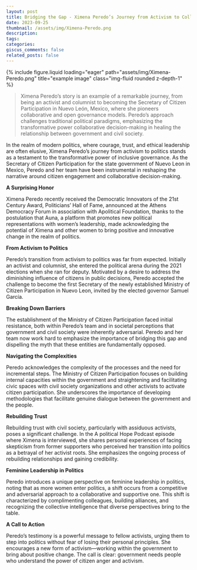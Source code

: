 ```yaml
---
layout: post
title: Bridging the Gap - Ximena Peredo’s Journey from Activism to Collaborative Politics
date: 2023-09-25
thumbnail: /assets/img/Ximena-Peredo.png
description: 
tags:
categories:
giscus_comments: false
related_posts: false
---
```


<div class="row">
    <div class="col-sm mt-3 mt-md-0">
        {% include figure.liquid loading="eager" path="assets/img/Ximena-Peredo.png" title="example image" class="img-fluid rounded z-depth-1" %}
    </div>
</div>

> Ximena Peredo’s story is an example of a remarkable journey, from being an activist and columnist to becoming the Secretary of Citizen Participation in Nuevo León, Mexico, where she pioneers collaborative and open governance models.
> Peredo’s approach challenges traditional political paradigms, emphasizing the transformative power collaborative decision-making in healing the relationship between government and civil society.

In the realm of modern politics, where courage, trust, and ethical leadership are often elusive, Ximena Peredo’s journey from activism to politics stands as a testament to the transformative power of inclusive governance. As the Secretary of Citizen Participation for the state government of Nuevo Leon in Mexico, Peredo and her team have been instrumental in reshaping the narrative around citizen engagement and collaborative decision-making.

**A Surprising Honor**

Ximena Peredo recently received the Democratic Innovators of the 21st Century Award, Politicians’ Hall of Fame, announced at the Athens Democracy Forum in association with Apolitical Foundation, thanks to the postulation that Auna, a platform that promotes new political representations with women’s leadership, made acknowledging the potential of Ximena and other women to bring positive and innovative change in the realm of politics.

**From Activism to Politics**

Peredo’s transition from activism to politics was far from expected. Initially an activist and columnist, she entered the political arena during the 2021 elections when she ran for deputy. Motivated by a desire to address the diminishing influence of citizens in public decisions, Peredo accepted the challenge to become the first Secretary of the newly established Ministry of Citizen Participation in Nuevo Leon, invited by the elected governor Samuel García.

**Breaking Down Barriers**

The establishment of the Ministry of Citizen Participation faced initial resistance, both within Peredo’s team and in societal perceptions that government and civil society were inherently adversarial. Peredo and her team now work hard to emphasize the importance of bridging this gap and dispelling the myth that these entities are fundamentally opposed.

**Navigating the Complexities**

Peredo acknowledges the complexity of the processes and the need for incremental steps. The Ministry of Citizen Participation focuses on building internal capacities within the government and straightening and facilitating civic spaces with civil society organizations and other activists to activate citizen participation. She underscores the importance of developing methodologies that facilitate genuine dialogue between the government and the people.

**Rebuilding Trust**

Rebuilding trust with civil society, particularly with assiduous activists, poses a significant challenge. In the A political Hope Podcast episode where Ximena is interviewed, she shares personal experiences of facing skepticism from former supporters who perceived her transition into politics as a betrayal of her activist roots. She emphasizes the ongoing process of rebuilding relationships and gaining credibility.

**Feminine Leadership in Politics**

Peredo introduces a unique perspective on feminine leadership in politics, noting that as more women enter politics, a shift occurs from a competitive and adversarial approach to a collaborative and supportive one. This shift is characterized by complimenting colleagues, building alliances, and recognizing the collective intelligence that diverse perspectives bring to the table.

**A Call to Action**

Peredo’s testimony  is a powerful message to fellow activists, urging them to step into politics without fear of losing their personal principles. She encourages a new form of activism—working within the government to bring about positive change. The call is clear: government needs people who understand the power of citizen anger and activism.
